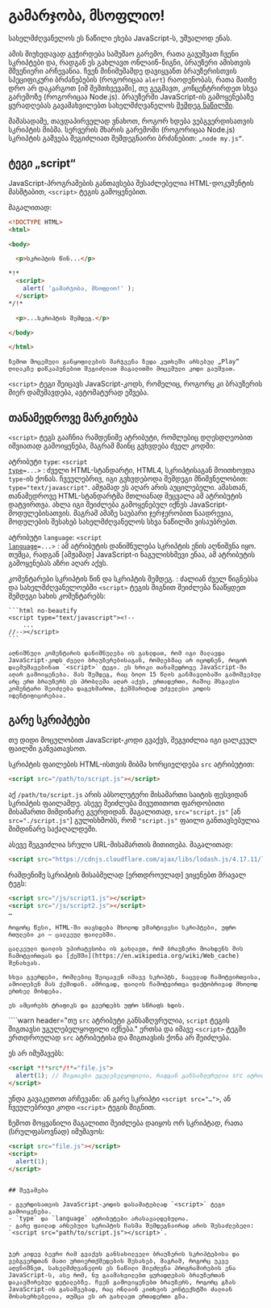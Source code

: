 # გამარჯობა, მსოფლიო!

სახელმძღვანელოს ეს ნაწილი ეხება JavaScript-ს, უშუალოდ ენას.

ამის მიუხედავად გვჭირდება სამუშაო გარემო, რათა გავუშვათ ჩვენი სკრიპტები და, რადგან ეს გახლავთ ონლაინ-წიგნი, ბრაუზერი ამისთვის მშვენიერი არჩევანია. ჩვენ მინიმუმამდე დავიყვანთ ბრაუზერისთვის სპეციფიკური ბრძანებების (როგორიცაა `alert`) რაოდენობას, რათა მათზე დრო არ დაკარგოთ [იმ შემთხვევაში], თუ გეგმავთ, კონცენტრირდეთ სხვა გარემოზე (როგორიცაა Node.js). ბრაუზერში JavaScript-ის გამოყენებაზე ყურადღებას გავამახვილებთ სახელმძღვანელოს [შემდეგ ნაწილში](/ui).

მაშასადამე, თავდაპირველად ვნახოთ, როგორ ხდება ვებგვერდისათვის სკრიპტის მიბმა. სერვერის მხარის გარემოში (როგორიცაა Node.js) სკრიპტის გაშვება შეგიძლიათ შემდეგნაირი ბრძანებით: `„node my.js“`.


## ტეგი „script“

JavaScript-პროგრამების განთავსება შესაძლებელია HTML-დოკუმენტის მასშტაბით, `<script>` ტეგის გამოყენებით.

მაგალითად:

```html run height=100
<!DOCTYPE HTML>
<html>

<body>

  <p>სკრიპტის წინ...</p>

*!*
  <script>
    alert( 'გამარჯობა, მსოფლიო!' );
  </script>
*/!*

  <p>...სკრიპტის შემდეგ.</p>

</body>

</html>
```

```online
ზემოთ მოცემული განყოფილების მარჯვენა ზედა კუთხეში არსებულ „Play“ ღილაკზე დაწკაპუნებით შეგიძლიათ მაგალითში მოცემული კოდი გაუშვათ.
```

`<script>` ტეგი შეიცავს JavaScript-კოდს, რომელიც, როგორც კი ბრაუზერის მიერ დამუშავდება, ავტომატურად ეშვება.


## თანამედროვე მარკირება

`<script>` ტეგს გააჩნია რამდენიმე ატრიბუტი, რომლებიც დღესდღეობით იშვიათად გამოიყენება, მაგრამ მაინც გვხვდება ძველ კოდში:

ატრიბუტი `type`: <code>&lt;script <u>type</u>=...&gt;</code>
: ძველი HTML-სტანდარტი, HTML4, სკრიპტისაგან მოითხოვდა `type`-ის ქონას. ჩვეულებრივ, იგი გვხვდებოდა შემდეგი მნიშვნელობით: `type="text/javascript"`. ამჟამად ეს აღარ არის აუცილებელი. ამასთან, თანამედროვე HTML-სტანდარტმა მთლიანად შეცვალა ამ ატრიბუტის დატვირთვა. ახლა იგი შეიძლება გამოყენებულ იქნეს JavaScript-მოდულებისათვის. მაგრამ ამაზე საუბარი ჯერჯერობით ნაადრევია, მოდულების შესახებ სახელმძღვანელოს სხვა ნაწილში ვისაუბრებთ.

ატრიბუტი `language`: <code>&lt;script <u>language</u>=...&gt;</code>
: ამ ატრიბუტის დანიშნულება სკრიპტის ენის აღნიშვნა იყო. თუმცა, რადგან [ამჟამად] JavaScript-ი ნაგულისხმევი ენაა, ამ ატრიბუტის გამოყენებას აზრი აღარ აქვს.

კომენტარები სკრიპტის წინ და სკრიპტის შემდეგ.
: ძალიან ძველ წიგნებსა და სახელმძღვანელოებში `<script>` ტეგის შიგნით შეიძლება წააწყდეთ შემდეგი სახის კომენტარებს:

    ```html no-beautify
    <script type="text/javascript"><!--
        ...
    //--></script>
    ```

    აღნიშნული კომენტარის დანიშნულება ის გახლდათ, რომ იგი მალავდა JavaScript-კოდს ძველი ბრაუზერებისაგან, რომლებმაც არ იცოდნენ, როგორ დაემუშავებინათ `<script>` ტეგი. ეს ხრიკი თანამედროვე JavaScript-ში აღარ გამოიყენება. მას შემდეგ, რაც ბოლო 15 წლის განმავლობაში გამოშვებულ არც ერთ ბრაუზერს ეს პრობლემა აღარ აქვს, ერთადერთი, რაშიც მსგავსი კომენტარი შეიძლება დაგეხმაროთ, ჭეშმარიტად უძველესი კოდის იდენტიფიცირებაა.


## გარე სკრიპტები

თუ დიდი მოცულობით JavaScript-კოდი გვაქვს, შეგვიძლია იგი ცალკეულ ფაილში განვათავსოთ.

სკრიპტის ფაილების HTML-ისთვის მიბმა ხორციელდება `src` ატრიბუტით:

```html
<script src="/path/to/script.js"></script>
```

აქ `/path/to/script.js` არის აბსოლუტური მისამართი საიტის ფესვიდან სკრიპტის ფაილამდე. ასევე შეიძლება მივუთითოთ ფარდობითი მისამართი მიმდინარე გვერდიდან. მაგალითად, `src="script.js"` [ან `src="./script.js"`] გულისხმობს, რომ `"script.js"` ფაილი განთავსებულია მიმდინარე საქაღალდეში.

ასევე შეგვიძლია სრული URL-მისამართის მითითება. მაგალითად:

```html
<script src="https://cdnjs.cloudflare.com/ajax/libs/lodash.js/4.17.11/lodash.js"></script>
```

რამდენიმე სკრიპტის მისაბმელად [ერთდროულად] ვიყენებთ მრავალ ტეგს:

```html
<script src="/js/script1.js"></script>
<script src="/js/script2.js"></script>
…
```

```smart
როგორც წესი, HTML-ში თავსდება მხოლოდ უმარტივესი სკრიპტები, უფრო რთულები კი — ცალკეულ ფაილებში.

ცალკეული ფაილის უპირატესობა ის გახლავთ, რომ ბრაუზერი მოახდენს მის ჩამოტვირთვას და [ქეშში](https://en.wikipedia.org/wiki/Web_cache) შენახვას.

სხვა გვერდები, რომლებიც შეიცავენ იმავე სკრიპტს, ნაცვლად ჩამოტვირთვისა, ამოიღებენ მას ქეშიდან. ამრიგად, ფაილის ჩამოტვირთვა ფაქტობრივად მხოლოდ ერთხელ მოხდება.

ეს ამცირებს ტრაფიკს და გვერდებს უფრო სწრაფს ხდის.
```

````warn header="თუ `src` ატრიბუტი განსაზღვრულია, `script` ტეგის შიგთავსი უგულებელყოფილი იქნება."
ერთსა და იმავე `<script>` ტეგში ერთდროულად `src` ატრიბუტისა და შიგთავსის ქონა არ შეიძლება.   

ეს არ იმუშავებს:

```html
<script *!*src*/!*="file.js">
  alert(1); // შიგთავსი უგულებელყოფილია, რადგან განსაზღვრულია src ატრიბუტი
</script>
```

უნდა გავაკეთოთ არჩევანი: ან გარე სკრიპტი `<script src="…">`, ან ჩვეულებრივი კოდი `<script>` ტეგის შიგნით.

ზემოთ მოყვანილი მაგალითი შეიძლება დაიყოს ორ სკრიპტად, რათა (სრულფასოვნად) იმუშავოს:

```html
<script src="file.js"></script>
<script>
  alert(1);
</script>
```
````

## შეჯამება

- გვერდისათვის JavaScript-კოდის დასამატებლად `<script>` ტეგი გამოიყენება.
- `type` და `language` ატრიბუტები არასავალდებულოა.
- გარე ფაილად არსებული სკრიპტის ჩასმა შემდეგნაირად არის შესაძლებელი: `<script src="path/to/script.js"></script>`.


ჯერ კიდევ ბევრი რამ გვაქვს განსახილველი ბრაუზერის სკრიპტებისა და ვებგვერდთან მათი ურთიერთქმედების შესახებ, მაგრამ, როგორც უკვე აღვნიშნეთ, სახელმძღვანელოს ეს ნაწილი მიეძღვნა პროგრამირების ენა JavaScript-ს, ასე რომ, ნუ გაამახვილებთ ყურადღებას ბრაუზერთან დაკავშირებულ დეტალებზე. ჩვენ გამოვიყენებთ ბრაუზერს, როგორც გზას JavaScript-ის გასაშვებად, რაც ონლაინ კითხვის კონტექსტში ძალიან მოსახერხებელია, თუმცა ეს არ გახლავთ ერთადერთი გზა.
